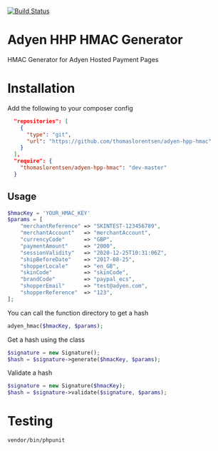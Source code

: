 [![Build Status](https://travis-ci.org/thomaslorentsen/adyen-hpp-hmac.svg?branch=master)](https://travis-ci.org/thomaslorentsen/adyen-hpp-hmac)

# Adyen HHP HMAC Generator
HMAC Generator for Adyen Hosted Payment Pages

# Installation
Add the following to your composer config
```json
  "repositories": [
    {
      "type": "git",
      "url": "https://github.com/thomaslorentsen/adyen-hpp-hmac"
    }
  ],
  "require": {
    "thomaslorentsen/adyen-hpp-hmac": "dev-master"
  }
```

## Usage
```php
$hmacKey = 'YOUR_HMAC_KEY'
$params = [
    "merchantReference" => "SKINTEST-123456789",
    "merchantAccount"   => "merchantAccount",
    "currencyCode"      => "GBP",
    "paymentAmount"     => "2000",
    "sessionValidity"   => "2020-12-25T10:31:06Z",
    "shipBeforeDate"    => "2017-08-25",
    "shopperLocale"     => "en_GB",
    "skinCode"          => "skinCode",
    "brandCode"         => "paypal_ecs",
    "shopperEmail"      => "test@adyen.com",
    "shopperReference"  => "123",
];
```
You can call the function directory to get a hash
```php
adyen_hmac($hmacKey, $params);
```
Get a hash using the class
```php
$signature = new Signature();
$hash = $signature->generate($hmacKey, $params);
```
Validate a hash
```php
$signature = new Signature($hmacKey);
$hash = $signature->validate($signature, $params);
```

# Testing
```bash
vendor/bin/phpunit
```

